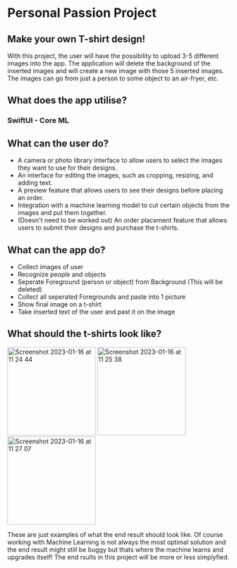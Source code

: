 # Personal Passion Project
## Make your own T-shirt design!
With this project, the user will have the possibility to upload 3-5 different images into the app. The application will delete the background of the inserted images and will create a new image with those 5 inserted images. The images can go from just a person to some object to an air-fryer, etc.

## What does the app utilise?
### SwiftUI - Core ML

## What can the user do?
- A camera or photo library interface to allow users to select the images they want to use for their designs.
- An interface for editing the images, such as cropping, resizing, and adding text.
- A preview feature that allows users to see their designs before placing an order.
- Integration with a machine learning model to cut certain objects from the images and put them together.
- (Doesn't need to be worked out) An order placement feature that allows users to submit their designs and purchase the t-shirts.

## What can the app do?
- Collect images of user
- Recognize people and objects
- Seperate Foreground (person or object) from Background (This will be deleted)
- Collect all seperated Foregrounds and paste into 1 picture
- Show final image on a t-shirt
- Take inserted text of the user and past it on the image

## What should the t-shirts look like?
<img width="200" alt="Screenshot 2023-01-16 at 11 24 44" src="https://user-images.githubusercontent.com/71765757/212655912-977f2c8b-08e6-45e4-946f-2351f3151568.png"> <img width="200" alt="Screenshot 2023-01-16 at 11 25 38" src="https://user-images.githubusercontent.com/71765757/212656112-c2f00352-3f49-44e0-a853-c06f63391ffc.png"> <img width="200" alt="Screenshot 2023-01-16 at 11 27 07" src="https://user-images.githubusercontent.com/71765757/212656429-a2ed518b-8061-4dcf-9aae-acab4b428652.png">

These are just examples of what the end result should look like. Of course working with Machine Learning is not always the most optimal solution and the end result might still be buggy but thats where the machine learns and upgrades itself! The end rsults in this project will be more or less simplyfied.
